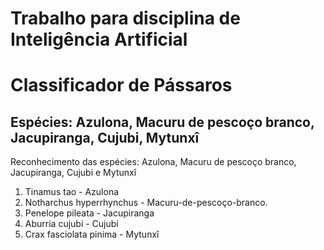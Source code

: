 # Trabalho para disciplina de Inteligência Artificial
# Classificador de Pássaros
## Espécies: Azulona, Macuru de pescoço branco, Jacupiranga, Cujubi, Mytunxî 

Reconhecimento das espécies: Azulona, Macuru de pescoço branco, Jacupiranga, Cujubi e Mytunxî

1. Tinamus tao - Azulona
2. Notharchus hyperrhynchus - Macuru-de-pescoço-branco.
3. Penelope pileata - Jacupiranga
4. Aburria cujubi - Cujubi
5. Crax fasciolata pinima - Mytunxî 
